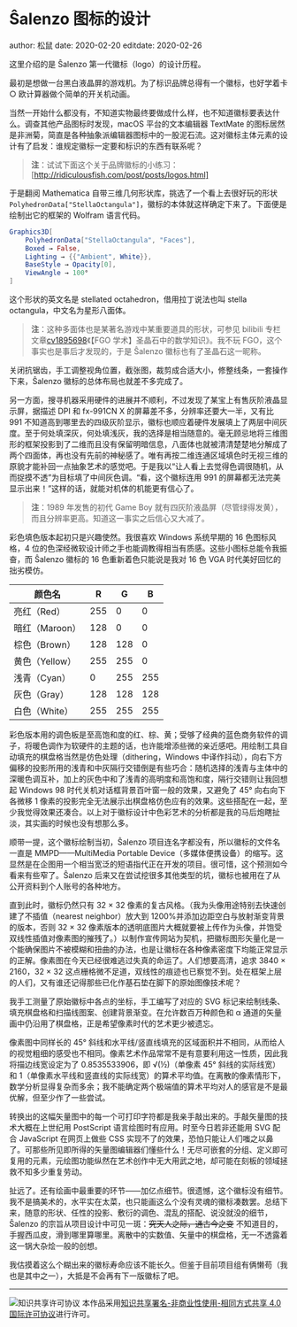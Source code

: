 # Ŝalenzo 图标的设计

author: 松鼠
date: 2020-02-20
editdate: 2020-02-26

这里介绍的是 Ŝalenzo 第一代徽标（logo）的设计历程。

最初是想做一台黑白液晶屏的游戏机。为了标识品牌总得有一个徽标，也好学着卡 ○ 欧计算器做个简单的开关机动画。

当然一开始什么都没有，不知道实物最终要做成什么样，也不知道徽标要表达什么。调查其他产品图标时发现，macOS 平台的文本编辑器 TextMate 的图标居然是非洲菊，简直是各种抽象派编辑器图标中的一股泥石流。这对徽标主体元素的设计有了启发：谁规定徽标一定要和标识的东西有联系呢？

> **注**：试试下面这个关于品牌徽标的小练习：[http://ridiculousfish.com/post/posts/logos.html]

于是翻阅 Mathematica 自带三维几何形状库，挑选了一个看上去很好玩的形状`PolyhedronData["StellaOctangula"]`，徽标的本体就这样确定下来了。下面便是绘制出它的框架的 Wolfram 语言代码。

```mathematica
Graphics3D[
    PolyhedronData["StellaOctangula", "Faces"],
    Boxed → False,
    Lighting → {{"Ambient", White}},
    BaseStyle → Opacity[0],
    ViewAngle → 100°
]
```

这个形状的英文名是 stellated octahedron，借用拉丁说法也叫 stella octangula，中文名为星形八面体。

> **注**：这种多面体也是某著名游戏中某重要道具的形状，可参见 bilibili 专栏文章[cv1895698](https://www.bilibili.com/read/cv1895698/)《【FGO 学术】圣晶石中的数学知识》。我不玩 FGO，这个事实也是事后才发现的，于是 Ŝalenzo 徽标也有了圣晶石这一昵称。

关闭抗锯齿，手工调整视角位置，截张图，裁剪成合适大小，修整线条，一套操作下来，Ŝalenzo 徽标的总体布局也就差不多完成了。

另一方面，搜寻机器采用硬件的进展并不顺利，不过发现了某宝上有售灰阶液晶显示屏，据描述 DPI 和 fx-991CN X 的屏幕差不多，分辨率还要大一半，又有比 991 不知道高到哪里去的四级灰阶显示，徽标也顺应着硬件发展填上了两层中间灰度。至于何处填深灰，何处填浅灰，我的选择是相当随意的。毫无顾忌地将三维图形的框架投影到了二维而且没有保留明暗信息，八面体也就被清清楚楚地分解成了两个四面体，再也没有先前的神秘感了。唯有再按二维连通区域填色时无视三维的原貌才能补回一点抽象艺术的感觉吧。于是我以“让人看上去觉得色调很随机，从而捉摸不透”为目标填了中间灰色调。“看，这个徽标连用 991 的屏幕都无法完美显示出来！”这样的话，就能对机体的机能更有信心了。

> **注**：1989 年发售的初代 Game Boy 就有四灰阶液晶屏（尽管绿得发黄），而且分辨率更高。知道这一事实之后信心又大减了。

彩色填色版本起初只是兴趣使然。我很喜欢 Windows 系统早期的 16 色图标风格，4 位的色深经微软设计师之手也能调教得相当有质感。这些小图标总能令我振奋，而 Ŝalenzo 徽标的 16 色重新着色只能说是我对 16 色 VGA 时代美好回忆的拙劣模仿。

| 颜色名         | R   | G   | B   |
| -------------- | --- | --- | --- |
| 亮红（Red）    | 255 | 0   | 0   |
| 暗红（Maroon） | 128 | 0   | 0   |
| 棕色（Brown）  | 128 | 128 | 0   |
| 黄色（Yellow） | 255 | 255 | 0   |
| 浅青（Cyan）   | 0   | 255 | 255 |
| 灰色（Gray）   | 128 | 128 | 128 |
| 白色（White）  | 255 | 255 | 255 |

彩色版本用的调色板是至高饱和度的红、棕、黄；受够了经典的蓝色商务软件的调子，将暖色调作为软硬件的主题的话，也许能增添些微的亲近感吧。用绘制工具自动填充的棋盘格当然是仿色处理（dithering，Windows 中译作抖动），向右下方偏移的投影所用的浅青和中灰隔行交错倒是有些巧合：随机选择的浅青与主体中的深暖色调互补，加上的灰色中和了浅青的高明度和高饱和度，隔行交错则让我回想起 Windows 98 时代关机对话框背景百叶窗一般的效果，又避免了 45° 向右向下各微移 1 像素的投影完全无法展示出棋盘格仿色应有的效果。这些搭配在一起，至少我觉得效果还凑合。以上对于徽标设计中色彩艺术的分析都是我的马后炮瞎扯淡，其实画的时候也没有想那么多。

顺带一提，这个徽标绘制当初，Ŝalenzo 项目连名字都没有，所以徽标的文件名一直是 MMPD——MultiMedia Portable Device（多媒体便携设备）的缩写。这显然是在企图用一个相当宽泛的短语指代正在开发的项目。很可惜，这个预测如今看来有些窄了。Ŝalenzo 后来又在尝试挖很多其他类型的坑，徽标也被用在了从公开资料到个人账号的各种地方。

直到此时，徽标仍然只有 32 × 32 像素的复古风格。（我为头像用途特别去快速创建了不插值（nearest neighbor）放大到 1200%并添加边距空白与放射渐变背景的版本，否则 32 × 32 像素版本的透明底图片大概就要被上传作为头像，并饱受双线性插值对像素图的摧残了。）以制作宣传网站为契机，把徽标图形矢量化是一个能确保图片不被模糊和扭曲的办法，也是让徽标在各种像素密度下均能正常显示的正解。像素图在今天已经很难逃过失真的命运了。人们想要高清，追求 3840 × 2160，32 × 32 这点栅格微不足道，双线性的痕迹也已察觉不到。处在框架上层的人们，又有谁还记得那些已化作基石垫在脚下的原始图像技术呢？

我手工测量了原始徽标中各点的坐标，手工编写了对应的 SVG 标记来绘制线条、填充棋盘格和扫描线图案、创建背景渐变。在允许数百万种颜色和 α 通道的矢量画中仍沿用了棋盘格，正是希望像素时代的艺术更少被遗忘。

像素图中同样长的 45° 斜线和水平线/竖直线填充的区域面积并不相同，从而给人的视觉粗细的感受也不相同。像素艺术作品常常不是有意要利用这一性质，因此我将描边线宽设定为了 0.8535533906，即 √(½)（单像素 45° 斜线的实际线宽）和 1（单像素水平线和竖直线的实际线宽）的算术平均值。在离散的像素情形下，数学分析显得复杂而多余；我不能确定两个极端值的算术平均对人的感官是不是最优解，但至少作了一些尝试。

转换出的这幅矢量图中的每一个可打印字符都是我亲手敲出来的。手敲矢量图的技术大概在上世纪用 PostScript 语言绘图时有应用。时至今日若非还能用 SVG 配合 JavaScript 在网页上做些 CSS 实现不了的效果，恐怕只能让人们嗤之以鼻了。可那些所见即所得的矢量图编辑器们懂些什么！无尽可嵌套的分组、定义即可复用的元素，元绘图功能纵然在艺术创作中无大用武之地，却可能在刻板的领域拯救不知多少重复劳动。

扯远了。还有绘画中最重要的环节——加亿点细节。很遗憾，这个徽标没有细节。我不是搞美术的，水平实在太菜，也只能画这么个没有灵魂的徽标凑数罢。总结下来，随意的形状、任性的投影、敷衍的调色、混乱的搭配、说没就没的细节，Ŝalenzo 的宗旨从项目设计中可见一斑：~~究天人之际，通古今之变~~ 不知道目的，手握西瓜皮，滑到哪里算哪里。离散中的实数值、矢量中的棋盘格，无一不透露着这一锅大杂烩一般的创想。

我估摸着这么个糊出来的徽标寿命应该不能长久。但鉴于目前项目组有俩懒苟（我也是其中之一），大抵是不会再有下一版徽标了吧。

---

![知识共享许可协议](https://i.creativecommons.org/l/by-nc-sa/4.0/88x31.png) 本作品采用[知识共享署名-非商业性使用-相同方式共享 4.0 国际许可协议](http://creativecommons.org/licenses/by-nc-sa/4.0/)进行许可。
